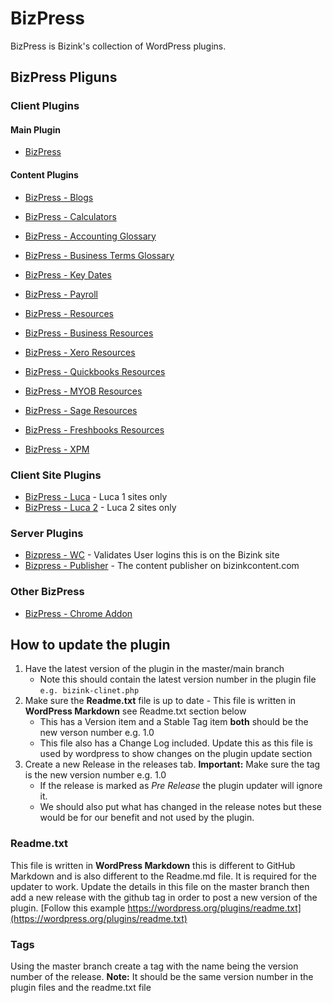 # BizPress

BizPress is Bizink's collection of WordPress plugins.

## BizPress Pliguns

### Client Plugins

#### Main Plugin
- [BizPress](https://github.com/BizInk/bizpress-client)

#### Content Plugins
- [BizPress - Blogs](https://github.com/BizInk/bizpress-blogs)
- [BizPress - Calculators](https://github.com/BizInk/bizpress-calculators)
- [BizPress - Accounting Glossary](https://github.com/BizInk/bizpress-accounting-glossary)
- [BizPress - Business Terms Glossary](https://github.com/BizInk/bizpress-business-terms-glossary)
- [BizPress - Key Dates](https://github.com/BizInk/bizpress-key-dates)

- [BizPress - Payroll](https://github.com/BizInk/bizpress-payroll)
- [BizPress - Resources](https://github.com/BizInk/bizpress-resources)
- [BizPress - Business Resources](https://github.com/BizInk/bizpress-business-resources)

- [BizPress - Xero Resources](https://github.com/BizInk/bizpress-xero-resources)
- [BizPress - Quickbooks Resources](https://github.com/BizInk/bizpress-quickbooks-resources)
- [BizPress - MYOB Resources](https://github.com/BizInk/bizpress-myob-resources)
- [BizPress - Sage Resources](https://github.com/BizInk/bizpress-sage)
- [BizPress - Freshbooks Resources](https://github.com/BizInk/bizpress-freshbooks-resources)

- [BizPress - XPM](https://github.com/BizInk/bizpress-xpm)

### Client Site Plugins

- [BizPress - Luca](https://github.com/BizInk/bizpress-luca) - Luca 1 sites only
- [BizPress - Luca 2](https://github.com/BizInk/bizpress-luca-2) - Luca 2 sites only

### Server Plugins

- [Bizpress - WC](https://github.com/BizInk/bizink-wc) - Validates User logins this is on the Bizink site
- [Bizpress - Publisher](https://github.com/BizInk/bizink-publisher) - The content publisher on bizinkcontent.com

### Other BizPress

- [BizPress - Chrome Addon](https://github.com/BizInk/bizpress-chrome-plugin)

## How to update the plugin

1. Have the latest version of the plugin in the master/main branch
    - Note this should contain the latest version number in the plugin file ```e.g. bizink-clinet.php```
2. Make sure the **Readme.txt** file is up to date - This file is written in **WordPress Markdown** see Readme.txt section below
    - This has a Version item and a Stable Tag item **both** should be the new verson number e.g. 1.0
    - This file also has a Change Log included. Update this as this file is used by wordpress to show changes on the plugin update section
3. Create a new Release in the releases tab. **Important:** Make sure the tag is the new version number e.g. 1.0
    - If the release is marked as *Pre Release* the plugin updater will ignore it.
    - We should also put what has changed in the release notes but these would be for our benefit and not used by the plugin.

### Readme.txt

This file is written in **WordPress Markdown** this is different to GitHub Markdown and is also different to the Readme.md file. It is required for the updater to work. Update the details in this file on the master branch then add a new release with the github tag in order to post a new version of the plugin. [Follow this example https://wordpress.org/plugins/readme.txt](https://wordpress.org/plugins/readme.txt)

### Tags

Using the master branch create a tag with the name being the version number of the release. **Note:** It should be the same version number in the plugin files and the readme.txt file
